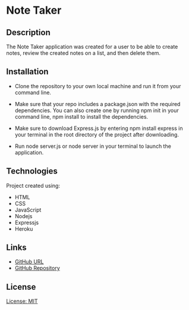 # Note Taker 

## Description
The Note Taker application was created for a user to be able to create notes, review the created notes on a list, and then delete them.


## Installation
- Clone the repository to your own local machine and run it from your command line.

- Make sure that your repo includes a package.json with the required dependencies. You can also   create one by running npm init in your command line, npm install to install the dependencies.

- Make sure to download Express.js by entering npm install express in your terminal in the root directory of the project after downloading.

- Run node server.js or node server in your terminal to launch the application.




## Technologies 
Project created using:

- HTML
- CSS
- JavaScript
- Nodejs
- Expressjs
- Heroku

## Links 
- [GitHub URL](https://github.com/Riftsail/Note-Taker.git)
- [GitHub Repository](git@github.com:Riftsail/Note-Taker.git)

## License

[License: MIT](https://opensource.org/licenses/MIT)